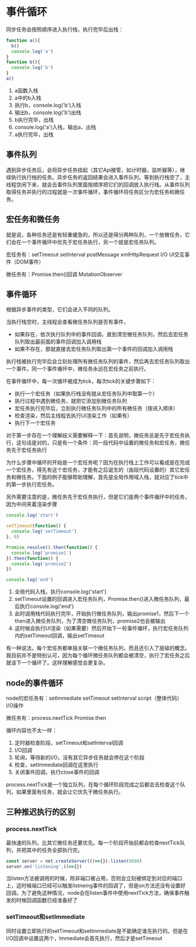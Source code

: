 # 事件循环

同步任务会按照顺序进入执行栈，执行完毕后出栈：

```js
function a(){
  b()
  console.log('a')
}
function b(){
  console.log('b')
}
a()
```

1. a函数入栈
2. a中的b入栈
3. 执行b，console.log('b')入栈
4. 输出b，console.log('b')出栈
5. b执行完毕，出栈
6. console.log('a')入栈，输出a，出栈
7. a执行完毕，出栈

## 事件队列

遇到异步任务后，会将异步任务挂起（其它Api接管，如计时器，监听器等），继续执行执行栈的任务。异步任务的返回结果会进入事件队列，等到执行栈空了，主线程空闲下来，就会去事件队列里面按顺序把它们的回调放入执行栈。从事件队列取得任务并执行的过程就是一次事件循环，事件循环将任务区分为宏任务和微任务。

## 宏任务和微任务

就是说，各种任务还是有轻重缓急的，所以还是得分两种队列，一个放微任务，它们会在一个事件循环中优先于宏任务执行，另一个就是宏任务队列。

宏任务有：setTimeout  setInterval  postMessage  xmlHttpRequest  I/O  UI交互事件（DOM事件）

微任务有：Promise.then()回调  MutationObserver

## 事件循环

根据异步事件的类型，它们会进入不同的队列。

当执行栈空时，主线程会查看微任务队列是否有事件，

* 如果存在，依次执行队列中的事件回调，直到清空微任务队列，然后去宏任务队列取出最前面的事件回调加入调用栈
* 如果不存在，那就直接去宏任务队列取出第一个事件的回调加入调用栈

执行栈被执行完毕后会立刻处理所有微任务队列的事件，然后再去宏任务队列取出一个事件。同一个事件循环中，微任务永远在宏任务之前执行。

在事件循环中，每一次循环被成为tick，每次tick的关键步骤如下：

* 执行一个宏任务（如果执行栈没有就从宏任务队列中取第一个）
* 执行过程中遇到微任务，就把它添加到微任务队列
* 宏任务执行完毕后，立刻执行微任务队列中的所有微任务（按进入顺序）
* 检查渲染，然后主线程去执行UI渲染工作（如果有）
* 执行下一个宏任务

对于第一步存在一个理解歧义需要解释一下：首先说明，微任务总是先于宏任务执行，这句话是对的，只是有一个条件：同一段代码中设置的微任务和宏任务，微任务先于宏任务执行

为什么步骤中循环的开始是一个宏任务呢？因为在执行栈上工作可以看成是在完成一个宏任务，得先有这个宏任务，才能有之后诞生的（由段代码设置的）其它宏任务和微任务。下面的例子能够帮助理解，首先是全局作用域入栈，就对应了tick中的第一步执行宏任务。

另外需要注意的是，微任务先于宏任务执行，但是它们是两个事件循环中的任务，因为中间夹着渲染步骤

```js
console.log('start')

setTimeout(function() {
  console.log('setTimeout')
}, 0)

Promise.resolve().then(function() {
  console.log('promise1')
}).then(function() {
  console.log('promise2')
})

console.log('end')
```

1. 全局代码入栈，执行console.log('start')
2. setTimeout设置的回调进入宏任务队列，Promise.then()进入微任务队列，最后执行console.log('end')
3. 此时调用栈代码执行完毕，开始执行微任务队列，输出promise1，然后下一个then进入微任务队列，为了清空微任务队列，promise2也会被输出
4. 这时候会执行UI渲染（如果需要）然后开始下一轮事件循环，执行宏任务队列内的setTimeout回调，输出setTimeout

有一种说法，每个宏任务都单独关联一个微任务队列，而且还引入了层级的概念。我目前并不是特别认可，因为每个循环微任务队列都会被清空，执行了宏任务之后就该下一个循环了。这样理解感觉会更复杂。

## node的事件循环

node的宏任务有：setImmediate  setTimeout  setInterval  script（整体代码）  I/O操作

微任务有：process.nextTick  Promise.then

循环内容也不太一样：

1. 定时器检查阶段，setTimeout和setInterval回调
2. I/O回调
3. 轮询，等待新的I/O，没有其它异步任务就会停在这个阶段
4. 检查，setImmediate回调在这里执行
5. 关闭事件回调，执行close事件的回调

process.nextTick是一个独立队列，在每个循环阶段完成之后都会去检查这个队列，如果里面有任务，就会让它优先于微任务执行。

## 三种推迟执行的区别

### process.nextTick

最快速的队列，比其它微任务还要优先。每一个阶段开始前都会检查nextTick队列，并把其中的任务全部执行完。

```js
const server = net.createServer(()=>{}).listen(8080)
server.on('listening',()=>{})
```

当listen方法被调用的时候，除非端口被占用，否则会立刻被绑定到对应的端口上，这时候端口已经可以触发listneing事件的回调了，但是on方法还没有设置好回调。为了避免这种情况，node会在listen事件中使用nextTick方法，确保事件触发的时候回调函数已经准备好了

### setTimeout和setImmediate

同时设置立即执行的setTimeout和setImmediate是不能确定谁先执行的。但是在I/O回调中设置这两个，Immediate会首先执行，然后才是setTimeout